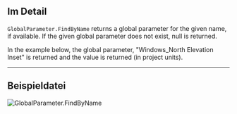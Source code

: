 ## Im Detail
`GlobalParameter.FindByName` returns a global parameter for the given name, if available. If the given global parameter does not exist, null is returned.

In the example below, the global parameter, "Windows_North Elevation Inset" is returned and the value is returned (in project units).
___
## Beispieldatei

![GlobalParameter.FindByName](./Revit.Elements.GlobalParameter.FindByName_img.jpg)
